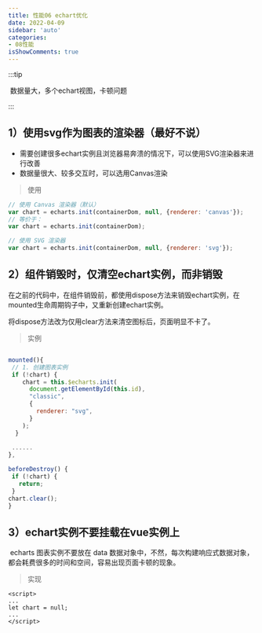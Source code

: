 ```yaml
---
title: 性能06 echart优化
date: 2022-04-09
sidebar: 'auto'
categories:
- 08性能
isShowComments: true
---
```




:::tip

​	数据量大，多个echart视图，卡顿问题

:::



## 1）使用svg作为图表的渲染器（最好不说）

- 需要创建很多echart实例且浏览器易奔溃的情况下，可以使用SVG渲染器来进行改善
- 数据量很大、较多交互时，可以选用Canvas渲染

> 使用

```js
// 使用 Canvas 渲染器（默认）
var chart = echarts.init(containerDom, null, {renderer: 'canvas'});
// 等价于：
var chart = echarts.init(containerDom);

// 使用 SVG 渲染器
var chart = echarts.init(containerDom, null, {renderer: 'svg'});
```



## 2）组件销毁时，仅清空echart实例，而非销毁

在之前的代码中，在组件销毁前，都使用dispose方法来销毁echart实例，在mounted生命周期钩子中，又重新创建echart实例。

将dispose方法改为仅用clear方法来清空图标后，页面明显不卡了。

> 实例

```js

mounted(){
 // 1. 创建图表实例
 if (!chart) {
    chart = this.$echarts.init(
      document.getElementById(this.id),
      "classic",
      {
        renderer: "svg",
      }
    );
  }
 
 ......
},

beforeDestroy() {
 if (!chart) {
   return;
 }
chart.clear();
}
```



## 3）echart实例不要挂载在vue实例上

​	echarts 图表实例不要放在 data 数据对象中，不然，每次构建响应式数据对象，都会耗费很多的时间和空间，容易出现页面卡顿的现象。

> 实现

```webpack
<script>
...
let chart = null;
...
</script>
```

